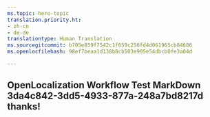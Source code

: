 ```yaml
---
ms.topic: hero-topic
translation.priority.ht:
- zh-cn
- de-de
translationtype: Human Translation
ms.sourcegitcommit: b705e859f7542c1f659c256fd4d061965cb84686
ms.openlocfilehash: 98ef7beaa1d138b8cb503e905e54dbcb0fe3a04d

---
```

## OpenLocalization Workflow Test MarkDown 3da4c842-3dd5-4933-877a-248a7bd8217d thanks!



<!--HONumber=Sep16_HO1-->


